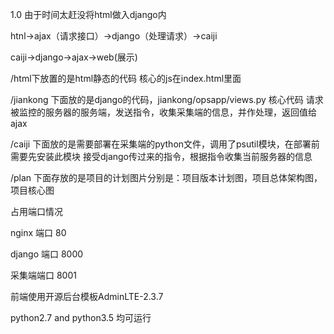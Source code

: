 1.0 
由于时间太赶没将html做入django内

htnl->ajax（请求接口）->django（处理请求）->caiji

caiji->django->ajax->web(展示)

/html下放置的是html静态的代码
  核心的js在index.html里面

/jiankong 下面放的是django的代码，jiankong/opsapp/views.py  核心代码
  请求被监控的服务器的服务端，发送指令，收集采集端的信息，并作处理，返回值给ajax

/caiji  下面放的是需要部署在采集端的python文件，调用了psutil模块，在部署前需要先安装此模块
  接受django传过来的指令，根据指令收集当前服务器的信息
  
/plan  下面存放的是项目的计划图片分别是：项目版本计划图，项目总体架构图，项目核心图

占用端口情况

nginx 端口 80

django 端口 8000

采集端端口 8001

前端使用开源后台模板AdminLTE-2.3.7

python2.7 and python3.5  均可运行
